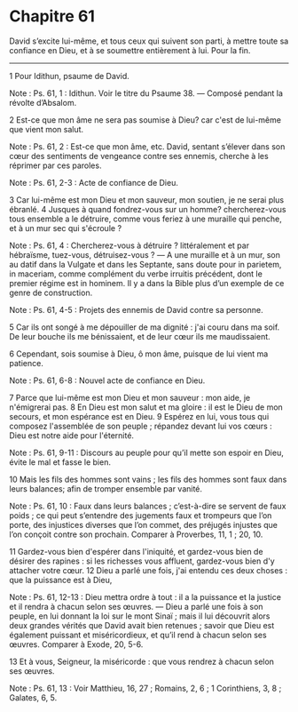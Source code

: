 # Chapitre 61

David s’excite lui-même, et tous ceux qui suivent son parti, à mettre toute sa confiance en Dieu, et à se soumettre entièrement à lui.
Pour la fin.

***

1 Pour Idithun, psaume de David.

<span class="bible-note">Note : </span> Ps. 61, 1 : Idithun. Voir le titre du Psaume 38. ― Composé pendant la révolte d’Absalom.


2 Est-ce que mon âme ne sera pas soumise à Dieu? car c'est de lui-même que vient mon salut.

<span class="bible-note">Note : </span> Ps. 61, 2 : Est-ce que mon âme, etc. David, sentant s’élever dans son cœur des sentiments de vengeance contre ses ennemis, cherche à les réprimer par ces paroles.

<span class="bible-note">Note : </span> Ps. 61, 2-3 : Acte de confiance de Dieu.

3 Car lui-même est mon Dieu et mon sauveur, mon soutien, je ne serai plus ébranlé. 4 Jusques à quand fondrez-vous sur un homme? chercherez-vous tous ensemble a le détruire, comme vous feriez à une muraille qui penche, et à un mur sec qui s'écroule ?

<span class="bible-note">Note : </span> Ps. 61, 4 : Chercherez-vous à détruire ? littéralement et par hébraïsme, tuez-vous, détruisez-vous ? ― A une muraille et à un mur, son au datif dans la Vulgate et dans les Septante, sans doute pour in parietem, in maceriam, comme complément du verbe irruitis précédent, dont le premier régime est in hominem. Il y a dans la Bible plus d’un exemple de ce genre de construction.

<span class="bible-note">Note : </span> Ps. 61, 4-5 : Projets des ennemis de David contre sa personne.

5 Car ils ont songé à me dépouiller de ma dignité : j'ai couru dans ma soif. De leur bouche ils me bénissaient, et de leur cœur ils me maudissaient.


6 Cependant, sois soumise à Dieu, ô mon âme, puisque de lui vient ma patience.

<span class="bible-note">Note : </span> Ps. 61, 6-8 : Nouvel acte de confiance en Dieu.

7 Parce que lui-même est mon Dieu et mon sauveur : mon aide, je n'émigrerai pas. 8 En Dieu est mon salut et ma gloire : il est le Dieu de mon secours, et mon espérance est en Dieu. 9 Espérez en lui, vous tous qui composez l'assemblée de son peuple ; répandez devant lui vos cœurs : Dieu est notre aide pour l'éternité.

<span class="bible-note">Note : </span> Ps. 61, 9-11 : Discours au peuple pour qu’il mette son espoir en Dieu, évite le mal et fasse le bien.


10 Mais les fils des hommes sont vains ; les fils des hommes sont faux dans leurs balances; afin de tromper ensemble par vanité.

<span class="bible-note">Note : </span> Ps. 61, 10 : Faux dans leurs balances ; c’est-à-dire se servent de faux poids ; ce qui peut s’entendre des jugements faux et trompeurs que l’on porte, des injustices diverses que l’on commet, des préjugés injustes que l’on conçoit contre son prochain. Comparer à Proverbes, 11, 1 ; 20, 10.

11 Gardez-vous bien d'espérer dans l'iniquité, et gardez-vous bien de désirer des rapines : si les richesses vous affluent, gardez-vous bien d'y attacher votre cœur. 12 Dieu a parlé une fois, j'ai entendu ces deux choses : que la puissance est à Dieu,

<span class="bible-note">Note : </span> Ps. 61, 12-13 : Dieu mettra ordre à tout : il a la puissance et la justice et il rendra à chacun selon ses œuvres. ― Dieu a parlé une fois à son peuple, en lui donnant la loi sur le mont Sinaï ; mais il lui découvrit alors deux grandes vérités que David avait bien retenues ; savoir que Dieu est également puissant et miséricordieux, et qu’il rend à chacun selon ses œuvres. Comparer à Exode, 20, 5-6.

13 Et à vous, Seigneur, la miséricorde : que vous rendrez à chacun selon ses œuvres.

<span class="bible-note">Note : </span> Ps. 61, 13 : Voir Matthieu, 16, 27 ; Romains, 2, 6 ; 1 Corinthiens, 3, 8 ; Galates, 6, 5.

